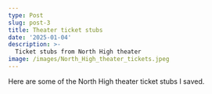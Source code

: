 ```yaml
---
type: Post
slug: post-3
title: Theater ticket stubs
date: '2025-01-04'
description: >-
  Ticket stubs from North High theater
image: /images/North_High_theater_tickets.jpeg
---
```


Here are some of the North High theater ticket stubs I saved.
